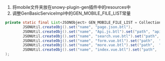 1. 将mobile文件夹放在snowy-plugin-gen插件中的resources中
2. 调整GenBasicServiceImpl中的GEN_MOBILE_FILE_LIST常量

```java
private static final List<JSONObject> GEN_MOBILE_FILE_LIST = CollectionUtil.newArrayList(
        JSONUtil.createObj().set("name", "page.json.btl"),
		JSONUtil.createObj().set("name", "Api.js.btl").set("path", "api"),
		JSONUtil.createObj().set("name", "search.vue.btl").set("path",  "pages"),
		JSONUtil.createObj().set("name", "form.vue.btl").set("path",  "pages"),
		JSONUtil.createObj().set("name", "more.vue.btl").set("path",  "pages"),
		JSONUtil.createObj().set("name", "index.vue.btl").set("path",  "pages")
);
```